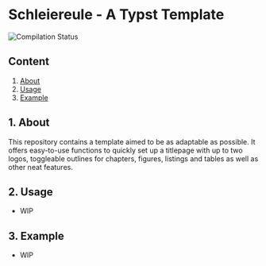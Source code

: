 # Schleiereule - A Typst Template

![Compilation Status](https://github.com/B1TC0R3/typst_schleiereule/blob/main/.github/workflows/compile_typst_doc.yml/badge.svg)

## Content

1. [About](#about)
2. [Usage](#usage)
3. [Example](#example)

## 1. About

This repository contains a template aimed to be as adaptable as possible.
It offers easy-to-use functions to quickly set up a titlepage with up to two logos, toggleable outlines for chapters,
figures, listings and tables as well as other neat features.

## 2. Usage

- WIP

## 3. Example

- WIP
